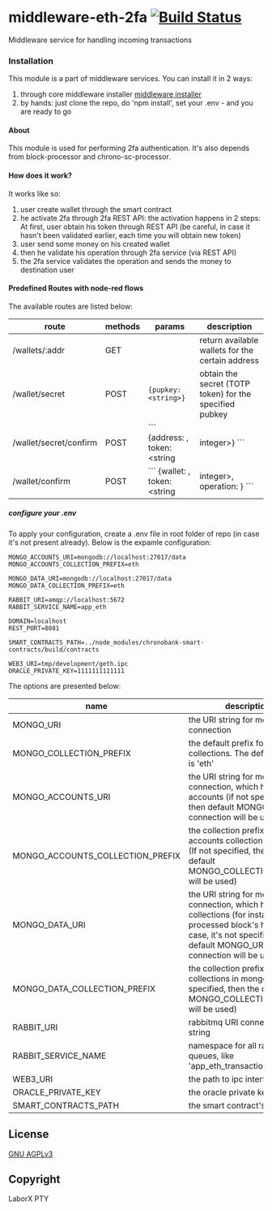 # middleware-eth-2fa [![Build Status](https://travis-ci.org/ChronoBank/middleware-eth-2fa.svg?branch=master)](https://travis-ci.org/ChronoBank/middleware-eth-2fa)

Middleware service for handling incoming transactions

### Installation

This module is a part of middleware services. You can install it in 2 ways:

1) through core middleware installer  [middleware installer](https://github.com/ChronoBank/middleware)
2) by hands: just clone the repo, do 'npm install', set your .env - and you are ready to go

#### About
This module is used for performing 2fa authentication.
It's also depends from block-processor and chrono-sc-processor.


#### How does it work?
It works like so:
1) user create wallet through the smart contract
2) he activate 2fa through 2fa REST API: the activation happens in 2 steps: At first, user obtain his token through REST API (be careful, in case it hasn't been validated earlier, each time you will obtain new token)
3) user send some money on his created wallet
4) then he validate his operation through 2fa service (via REST API)
5) the 2fa service validates the operation and sends the money to destination user



#### Predefined Routes with node-red flows


The available routes are listed below:

| route | methods | params | description |
| ------ | ------ | ------ | ------ |
| /wallets/:addr   | GET | | return available wallets for the certain address
| /wallet/secret   | POST | ``` {pupkey: <string>} ``` | obtain the secret (TOTP token) for the specified pubkey
| /wallet/secret/confirm   | POST | ``` {address: <string>, token: <string | integer>} ``` | validate and freeze the obtained secret for the specified address. After freeze, you won't be able to to obtain new token for the same account
| /wallet/confirm   | POST | ``` {wallet: <string>, token: <string | integer>, operation: <string>} ``` | confirm the speicifed operation for the specified wallet




##### сonfigure your .env

To apply your configuration, create a .env file in root folder of repo (in case it's not present already).
Below is the expamle configuration:

```
MONGO_ACCOUNTS_URI=mongodb://localhost:27017/data
MONGO_ACCOUNTS_COLLECTION_PREFIX=eth

MONGO_DATA_URI=mongodb://localhost:27017/data
MONGO_DATA_COLLECTION_PREFIX=eth

RABBIT_URI=amqp://localhost:5672
RABBIT_SERVICE_NAME=app_eth

DOMAIN=localhost
REST_PORT=8081

SMART_CONTRACTS_PATH=../node_modules/chronobank-smart-contracts/build/contracts

WEB3_URI=tmp/development/geth.ipc
ORACLE_PRIVATE_KEY=1111111111111
```

The options are presented below:

| name | description|
| ------ | ------ |
| MONGO_URI   | the URI string for mongo connection
| MONGO_COLLECTION_PREFIX   | the default prefix for all mongo collections. The default value is 'eth'
| MONGO_ACCOUNTS_URI   | the URI string for mongo connection, which holds users accounts (if not specified, then default MONGO_URI connection will be used)
| MONGO_ACCOUNTS_COLLECTION_PREFIX   | the collection prefix for accounts collection in mongo (If not specified, then the default MONGO_COLLECTION_PREFIX will be used)
| MONGO_DATA_URI   | the URI string for mongo connection, which holds data collections (for instance, processed block's height). In case, it's not specified, then default MONGO_URI connection will be used)
| MONGO_DATA_COLLECTION_PREFIX   | the collection prefix for data collections in mongo (If not specified, then the default MONGO_COLLECTION_PREFIX will be used)
| RABBIT_URI   | rabbitmq URI connection string
| RABBIT_SERVICE_NAME   | namespace for all rabbitmq queues, like 'app_eth_transaction'
| WEB3_URI | the path to ipc interface
| ORACLE_PRIVATE_KEY | the oracle private key
| SMART_CONTRACTS_PATH | the smart contract's path

License
----
 [GNU AGPLv3](LICENSE)

Copyright
----
LaborX PTY